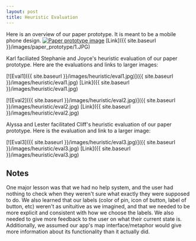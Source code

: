 ```yaml
---
layout: post
title: Heuristic Evaluation
---
```

Here is an overview of our paper prototype. It is meant to be a mobile phone design.
<a href="{{ site.baseurl }}/images/paper_prototype/1.JPG"><img src="{{ site.baseurl }}/images/paper_prototype/1.jpg" alt="Paper prototype image"></a>
[Link]({{ site.baseurl }}/images/paper_prototype/1.JPG)


Karl faciliated Stephanie and Joyce's heuristic evaluation of our paper prototype. Here are the evaluations and links to larger images:

[![Eval1]({{ site.baseurl }}/images/heuristic/eval1.jpg)]({{ site.baseurl }}/images/heuristic/eval1.jpg)
[Link]({{ site.baseurl }}/images/heuristic/eval1.jpg)


[![Eval2]({{ site.baseurl }}/images/heuristic/eval2.jpg)]({{ site.baseurl }}/images/heuristic/eval2.jpg)
[Link]({{ site.baseurl }}/images/heuristic/eval2.jpg)

Alyssa and Lester facilitated Cliff's heuristic evaluation of our paper prototype. Here is the evaluation and link to a larger image:

[![Eval3]({{ site.baseurl }}/images/heuristic/eval3.jpg)]({{ site.baseurl }}/images/heuristic/eval3.jpg)
[Link]({{ site.baseurl }}/images/heuristic/eval3.jpg)

## Notes
One major lesson was that we had no help system, and the user had nothing to check when they weren't sure what exactly they were supposed to do. We also learned that our labels (color of pin, icon of button, label of button, etc) weren't as unituitive as we imagined, and that we needed to be more explicit and consistent with how we choose the labels. We also needed to give more feedback to the user on what their current state is. Additionally, we assumed our app's map interface/metaphor would give more information about its functionality than it actually did.
